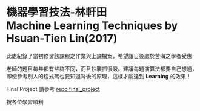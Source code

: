 # 機器學習技法-林軒田 <br /> Machine Learning Techniques by Hsuan-Tien Lin(2017)
此處紀錄了當初修習該課程之作業與上課檔案，希望讓日後處於苦海之學者受惠

老師的題目每年都有些許不同，而且抄襲抓很嚴。建議每題演算法都要自己想過，即使參考別人的程式碼也要知道背後的原理，這樣才能達到 **Learning** 的效果！

Final Project 請參考 [repo final_project](https://github.com/pcchencode/Final-Project-of-ML-Techniques)

祝各位學習順利
